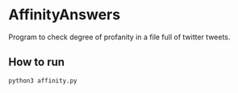 # AffinityAnswers

Program to check degree of profanity in a file full of twitter tweets.

## How to run

```
python3 affinity.py
```
